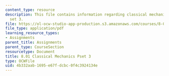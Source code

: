 ```yaml
---
content_type: resource
description: This file contains information regarding classical mechanics problem
  set 3.
file: https://ol-ocw-studio-app-production.s3.amazonaws.com/courses/8-01sc-classical-mechanics-fall-2016/4b332aab1695e67fdcbc0f4c3924134e_MIT8_01F16_pset3.pdf
file_type: application/pdf
learning_resource_types:
- Assignments
parent_title: Assignments
parent_type: CourseSection
resourcetype: Document
title: 8.01 Classical Mechanics Pset 3
type: OCWFile
uid: 4b332aab-1695-e67f-dcbc-0f4c3924134e
---
```

